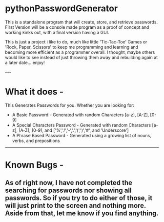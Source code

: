 # pythonPasswordGenerator

<p>This is a standalone program that will create, store, and retrieve passwords.  First Version will be a console made program as a proof of concept and working kinks out, with a final version having a GUI.</p>

<p>This is just a project i like to do, much like little 'Tic-Tac-Toe' Games or 'Rock, Paper, Scissors' to keep me programming and learning and becoming more efficient as a programmer overall. I thought, maybe others would like to see instead of just throwing them away and rebuilding again at a later date... enjoy!</p>
---

# What it does -

This Generates Passwords for you.  Whether you are looking for:

* A Basic Password - Generated with random Characters [a-z], [A-Z], [0-9]
* A Special Characters Password - Generated with random Characters [a-z], [A-Z], [0-9], and ['%','/','-','.','(',')','#', and 'Underscore']
* A Phrase Based Password - Generated using a growing list of nouns, verbs, and prepositions
---

# Known Bugs -

As of right now, I have not completed the searching for passwords nor showing all passwords.  So if you try to do either of those, it will just print to the screen and nothing more.  Aside from that, let me know if you find anything.
---

